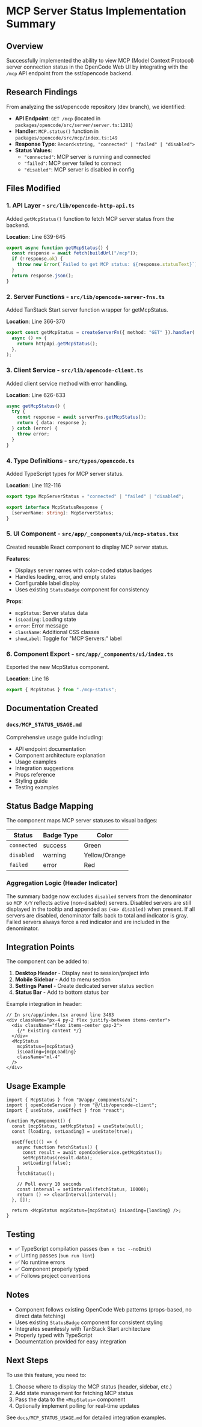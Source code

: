 # MCP Server Status Implementation Summary

## Overview

Successfully implemented the ability to view MCP (Model Context Protocol) server connection status in the OpenCode Web UI by integrating with the `/mcp` API endpoint from the sst/opencode backend.

## Research Findings

From analyzing the sst/opencode repository (dev branch), we identified:

- **API Endpoint**: `GET /mcp` (located in `packages/opencode/src/server/server.ts:1281`)
- **Handler**: `MCP.status()` function in `packages/opencode/src/mcp/index.ts:149`
- **Response Type**: `Record<string, "connected" | "failed" | "disabled">`
- **Status Values**:
  - `"connected"`: MCP server is running and connected
  - `"failed"`: MCP server failed to connect
  - `"disabled"`: MCP server is disabled in config

## Files Modified

### 1. API Layer - `src/lib/opencode-http-api.ts`
Added `getMcpStatus()` function to fetch MCP server status from the backend.

**Location**: Line 639-645

```typescript
export async function getMcpStatus() {
  const response = await fetch(buildUrl("/mcp"));
  if (!response.ok) {
    throw new Error(`Failed to get MCP status: ${response.statusText}`);
  }
  return response.json();
}
```

### 2. Server Functions - `src/lib/opencode-server-fns.ts`
Added TanStack Start server function wrapper for getMcpStatus.

**Location**: Line 366-370

```typescript
export const getMcpStatus = createServerFn({ method: "GET" }).handler(
  async () => {
    return httpApi.getMcpStatus();
  },
);
```

### 3. Client Service - `src/lib/opencode-client.ts`
Added client service method with error handling.

**Location**: Line 626-633

```typescript
async getMcpStatus() {
  try {
    const response = await serverFns.getMcpStatus();
    return { data: response };
  } catch (error) {
    throw error;
  }
}
```

### 4. Type Definitions - `src/types/opencode.ts`
Added TypeScript types for MCP server status.

**Location**: Line 112-116

```typescript
export type McpServerStatus = "connected" | "failed" | "disabled";

export interface McpStatusResponse {
  [serverName: string]: McpServerStatus;
}
```

### 5. UI Component - `src/app/_components/ui/mcp-status.tsx`
Created reusable React component to display MCP server status.

**Features**:
- Displays server names with color-coded status badges
- Handles loading, error, and empty states
- Configurable label display
- Uses existing `StatusBadge` component for consistency

**Props**:
- `mcpStatus`: Server status data
- `isLoading`: Loading state
- `error`: Error message
- `className`: Additional CSS classes
- `showLabel`: Toggle for "MCP Servers:" label

### 6. Component Export - `src/app/_components/ui/index.ts`
Exported the new McpStatus component.

**Location**: Line 16

```typescript
export { McpStatus } from "./mcp-status";
```

## Documentation Created

### `docs/MCP_STATUS_USAGE.md`
Comprehensive usage guide including:
- API endpoint documentation
- Component architecture explanation
- Usage examples
- Integration suggestions
- Props reference
- Styling guide
- Testing examples

## Status Badge Mapping

The component maps MCP server statuses to visual badges:

| Status | Badge Type | Color |
|--------|-----------|-------|
| `connected` | success | Green |
| `disabled` | warning | Yellow/Orange |
| `failed` | error | Red |

### Aggregation Logic (Header Indicator)

The summary badge now excludes `disabled` servers from the denominator so `MCP X/Y` reflects active (non-disabled) servers. Disabled servers are still displayed in the tooltip and appended as `(<n> disabled)` when present. If all servers are disabled, denominator falls back to total and indicator is gray. Failed servers always force a red indicator and are included in the denominator.

## Integration Points

The component can be added to:

1. **Desktop Header** - Display next to session/project info
2. **Mobile Sidebar** - Add to menu section
3. **Settings Panel** - Create dedicated server status section
4. **Status Bar** - Add to bottom status bar

Example integration in header:

```tsx
// In src/app/index.tsx around line 3483
<div className="px-4 py-2 flex justify-between items-center">
  <div className="flex items-center gap-2">
    {/* Existing content */}
  </div>
  <McpStatus 
    mcpStatus={mcpStatus}
    isLoading={mcpLoading}
    className="ml-4"
  />
</div>
```

## Usage Example

```tsx
import { McpStatus } from "@/app/_components/ui";
import { openCodeService } from "@/lib/opencode-client";
import { useState, useEffect } from "react";

function MyComponent() {
  const [mcpStatus, setMcpStatus] = useState(null);
  const [loading, setLoading] = useState(true);

  useEffect(() => {
    async function fetchStatus() {
      const result = await openCodeService.getMcpStatus();
      setMcpStatus(result.data);
      setLoading(false);
    }
    fetchStatus();
    
    // Poll every 10 seconds
    const interval = setInterval(fetchStatus, 10000);
    return () => clearInterval(interval);
  }, []);

  return <McpStatus mcpStatus={mcpStatus} isLoading={loading} />;
}
```

## Testing

- ✅ TypeScript compilation passes (`bun x tsc --noEmit`)
- ✅ Linting passes (`bun run lint`)
- ✅ No runtime errors
- ✅ Component properly typed
- ✅ Follows project conventions

## Notes

- Component follows existing OpenCode Web patterns (props-based, no direct data fetching)
- Uses existing `StatusBadge` component for consistent styling
- Integrates seamlessly with TanStack Start architecture
- Properly typed with TypeScript
- Documentation provided for easy integration

## Next Steps

To use this feature, you need to:

1. Choose where to display the MCP status (header, sidebar, etc.)
2. Add state management for fetching MCP status
3. Pass the data to the `<McpStatus>` component
4. Optionally implement polling for real-time updates

See `docs/MCP_STATUS_USAGE.md` for detailed integration examples.
